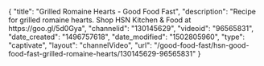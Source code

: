 {
    "title": "Grilled Romaine Hearts - Good Food Fast",
    "description": "Recipe for grilled romaine hearts. Shop HSN Kitchen & Food at https:\/\/goo.gl\/5d0Gya",
    "channelid": "130145629",
    "videoid": "96565831",
    "date_created": "1496757618",
    "date_modified": "1502805960",
    "type": "captivate",
    "layout": "channelVideo",
    "url": "\/good-food-fast\/hsn-good-food-fast-grilled-romaine-hearts\/130145629-96565831"
}